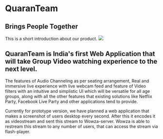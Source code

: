 # QuaranTeam
Brings People Together
---
This is a short introduction about our product.
![](https://github.com/GTron-1729/flask-1/blob/master/finqt%20(2).png)

  QuaranTeam is India's first Web Application that will take Group Video watching experience to the next level.
  ---
  The features of Audio Channeling as per seating arrangement, Real and immersive live experience with live webcam feed
and feature of Video filters with an intuitive and simplistic UI which will be versatile for all age groups, along with all
the other features that existing solutions like Netflix Party, Facebook Live Party and other applications tend to provide.

Currently for prototype version, we have planned a web application that makes a screenshot of users desktop every second. 
After this it encodes it as videostream and sent this stream to Wowza-server. 
Wowza is able to restream this stream to any number of users, that can access the stream via flash-player.
